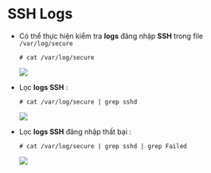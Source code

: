 # SSH Logs
- Có thể thực hiện kiểm tra **logs** đăng nhập **SSH** trong file `/var/log/secure`
    ```
    # cat /var/log/secure
    ```
    <img src=https://i.imgur.com/rb9YAxN.png>

- Lọc **logs SSH** :
    ```
    # cat /var/log/secure | grep sshd
    ```
    <img src=https://i.imgur.com/imZeSUQ.png>

- Lọc **logs SSH** đăng nhập thất bại :
    ```
    # cat /var/log/secure | grep sshd | grep Failed
    ```
    <img src=https://i.imgur.com/CsL6OUa.png>